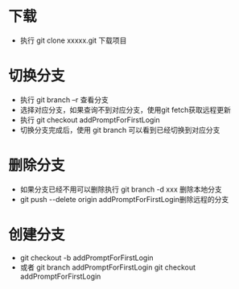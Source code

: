 # 下载

- 执行 git clone xxxxx.git 下载项目

# 切换分支

- 执行  git branch –r  查看分支
- 选择对应分支，如果查询不到对应分支，使用git fetch获取远程更新
- 执行 git checkout addPromptForFirstLogin
- 切换分支完成后，使用 git branch 可以看到已经切换到对应分支

# 删除分支

- 如果分支已经不用可以删除执行  git branch -d xxx 删除本地分支
- git push --delete origin addPromptForFirstLogin删除远程的分支

# 创建分支
- git checkout -b addPromptForFirstLogin
- 或者 git branch addPromptForFirstLogin
       git checkout addPromptForFirstLogin

